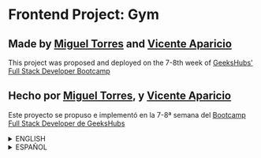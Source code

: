 # Frontend Project: Gym
## Made by [Miguel Torres](https://github.com/migueltmsp) and [Vicente Aparicio](https://github.com/VicenteAparicio)<br>
This project was proposed and deployed on the 7-8th week of [GeeksHubs' Full Stack Developer Bootcamp](https://geekshubsacademy.com/)

## Hecho por [Miguel Torres](https://github.com/migueltmsp), y [Vicente Aparicio](https://github.com/VicenteAparicio)<br>
Este proyecto se propuso e implementó en la 7-8ª semana del [Bootcamp Full Stack Developer de GeeksHubs](https://geekshubsacademy.com/)

<details><summary>ENGLISH</summary>

## Goal and used technologies

This is the second part of a Full Stack project, namely, a website for a gym chain. The requirements for this only-frontend work were the following: <br>

* Home/Main View
* Login View
* Sign Up View
* Appointments View
    * Individual (for each user)
    * List All (Admin)

The technologies we used were: <br> <br>
<img src="https://camo.githubusercontent.com/3e9f1d82233cb9a42ed30a63d093f2b4502d879301f8cce220de7f0d3b84f5bf/687474703a2f2f33636f6e31342e62697a2f636f64652f5f646174612f6a732f696e74726f2f6a732d6c6f676f2e706e67" width= "70vw" height = "70vh" >
<img src="https://cdn.iconscout.com/icon/free/png-256/node-js-3-1174937.png" width= "70vw" height = "70vh" >
<img src="https://ps.w.org/jwt-auth/assets/icon-256x256.png?rev=2298869" width= "70vw" height = "70vh" >
<img src="https://cdn.substack.com/image/fetch/w_264,c_limit,f_auto,q_auto:best,fl_progressive:steep/https%3A%2F%2Fbucketeer-e05bbc84-baa3-437e-9518-adb32be77984.s3.amazonaws.com%2Fpublic%2Fimages%2F8e9aa3e7-93f3-45aa-8aac-d8acf45f33b7_256x256.png" width= "70vw" height = "70vh" >
<!-- <img src="" width= "20vw" height = "20vh" >
<img src="" width= "20vw" height = "20vh" >
<img src="" width= "20vw" height = "20vh" >
<img src="" width= "20vw" height = "20vh" >
<img src="" width= "20vw" height = "20vh" > -->

## Project deployment

Clone the project from [here]().

Install the needed dependencies (on Bash): 
```
npm i
```

This will link you directly to our backend hosted at Heroku.

Although we used 3000 as the default port, you can use another one of your choice, but **remember to change it on index.js / const port**.
<br> <br>
</details>

<details>
<summary>ESPAÑOL</summary>

## Objetivo y tecnologías empleadas
Esta es la segunda parte de un proyecto Full Stack, concretamente de una web para una cadena de gimnasios. Los requisitos para este trabajo de solo frontend fueron: <br>


* Vista Home/Principal
* Vista Login
* Vista Registro
* Vista citas
    * Vista individual (para cada usuario)
    * Vista completa (para el admin)


Las tecnologías empleadas fueron: <br> <br>
<img src="https://camo.githubusercontent.com/3e9f1d82233cb9a42ed30a63d093f2b4502d879301f8cce220de7f0d3b84f5bf/687474703a2f2f33636f6e31342e62697a2f636f64652f5f646174612f6a732f696e74726f2f6a732d6c6f676f2e706e67" width= "70vw" height = "70vh" >
<img src="https://cdn.iconscout.com/icon/free/png-256/node-js-3-1174937.png" width= "70vw" height = "70vh" >
<img src="https://ps.w.org/jwt-auth/assets/icon-256x256.png?rev=2298869" width= "70vw" height = "70vh" >
<img src="https://cdn.substack.com/image/fetch/w_264,c_limit,f_auto,q_auto:best,fl_progressive:steep/https%3A%2F%2Fbucketeer-e05bbc84-baa3-437e-9518-adb32be77984.s3.amazonaws.com%2Fpublic%2Fimages%2F8e9aa3e7-93f3-45aa-8aac-d8acf45f33b7_256x256.png" width= "70vw" height = "70vh" >
<!-- <img src="" width= "50vw" height = "50vh" >
<img src="" width= "20vw" height = "20vh" >
<img src="" width= "20vw" height = "20vh" >
<img src="" width= "20vw" height = "20vh" >
<img src="" width= "20vw" height = "20vh" > -->



Clona el proyecto desde [aquí]().

Instala las dependencias necesarias (desde Bash): 
```
npm i
```

Aunque hemos usado 3000 como el puerto para el backend, puedes emplear otro, pero **recuerda cambiarlo desde index.js / const port**.



## Conclusiones
</details>

